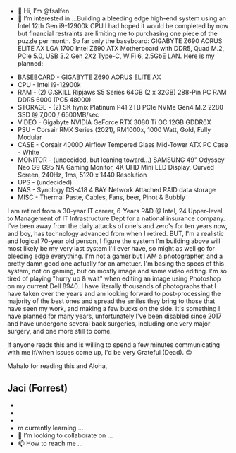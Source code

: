 - 👋 Hi, I’m @fsalfen
- 👀 I’m interested in ...Building a bleeding edge high-end system using an Intel 12th Gen i9-12900k CPU.I had hoped it would be completed by now but financial restraints are limiting me to purchasing one piece of the puzzle per month. So far only the baseboard: GIGABYTE Z690 AORUS ELITE AX LGA 1700 Intel Z690 ATX Motherboard with DDR5, Quad M.2, PCIe 5.0, USB 3.2 Gen 2X2 Type-C, WiFi 6, 2.5GbE LAN. Here is my planned:

* BASEBOARD -  GIGABYTE Z690 AORUS ELITE AX
* CPU - Intel i9-12900k
* RAM - (2) G.SKILL Ripjaws S5 Series 64GB (2 x 32GB) 288-Pin PC RAM DDR5 6000 (PC5 48000)
* STORAGE - (2) SK hynix Platinum P41 2TB PCIe NVMe Gen4 M.2 2280 SSD @ 7,000 / 6500MB/sec
* VIDEO - Gigabyte NVIDIA GeForce RTX 3080 Ti OC 12GB GDDR6X
* PSU - Corsair RMX Series (2021), RM1000x, 1000 Watt, Gold, Fully Modular
* CASE - Corsair 4000D Airflow Tempered Glass Mid-Tower ATX PC Case - White
* MONITOR - (undecided, but leaning toward...) SAMSUNG 49" Odyssey Neo G9 G95 NA Gaming Monitor, 4K UHD Mini LED Display, Curved Screen, 240Hz, 1ms, 5120 x               1440 Resolution
* UPS - (undecided)
* NAS - Synology DS-418  4 BAY Network Attached RAID data storage
* MISC - Thermal Paste, Cables, Fans, beer, Pinot & Bubbly

I am retired from a 30-year IT career, 6-Years R&D @ Intel, 24 Upper-level to Management of IT Infrastructure Dept for a national insurance company. I've been away from the daily attacks of one's and zero's for ten years now, and boy, has technology advanced from when I retired. BUT, I'm a realistic and logical 70-year old person, I figure the system I'm building above will most likely be my very last system I'll ever have, so might as well go for
bleeding edge everything. I'm not a gamer but I AM a photographer, and a pretty damn good one actually for an ametuer. I'm basing the specs of this system, 
not on gaming, but on mostly image and some video editing. I'm so tired of playing "hurry up & wait" when editing an image using Photoshop on my current Dell 8940. I have literally thousands of photographs that I have taken over the years and am looking forward to post-processing the majority of the best ones and 
spread the smiles they bring to those that have seen my work, and making a few bucks on the side. It's something I have planned for many years, unfortunately I've been disabled since 2017 and have undergone several back surgeries, including one very major surgery, and one more still to come.

If anyone reads this and is willing to spend a few minutes communicating with me if/when issues come up, I'd be very Grateful (Dead). 😊

Mahalo for reading this and Aloha,

Jaci (Forrest)
-   
- 
- 
- 
- m currently learning ...
- 💞️ I’m looking to collaborate on ...
- 📫 How to reach me ...

<!---
fsalfen/fsalfen is a ✨ special ✨ repository because its `README.md` (this file) appears on your GitHub profile.
You can click the Preview link to take a look at your changes.
--->
